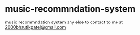 # music-recommndation-system
music recommndation system
any else to contact to me at 2000bhautikpatel@gmail.com
